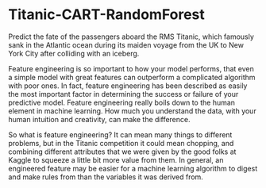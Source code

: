 # Titanic-CART-RandomForest
Predict the fate of the passengers aboard the RMS Titanic, which famously sank in the Atlantic ocean during its maiden voyage from the UK to New York City after colliding with an iceberg.

Feature engineering is so important to how your model performs, that even a simple model with great features can outperform a complicated algorithm with poor ones. In fact, feature engineering has been described as easily the most important factor in determining the success or failure of your predictive model. Feature engineering really boils down to the human element in machine learning. How much you understand the data, with your human intuition and creativity, can make the difference.

So what is feature engineering? It can mean many things to different problems, but in the Titanic competition it could mean chopping, and combining different attributes that we were given by the good folks at Kaggle to squeeze a little bit more value from them. In general, an engineered feature may be easier for a machine learning algorithm to digest and make rules from than the variables it was derived from.
